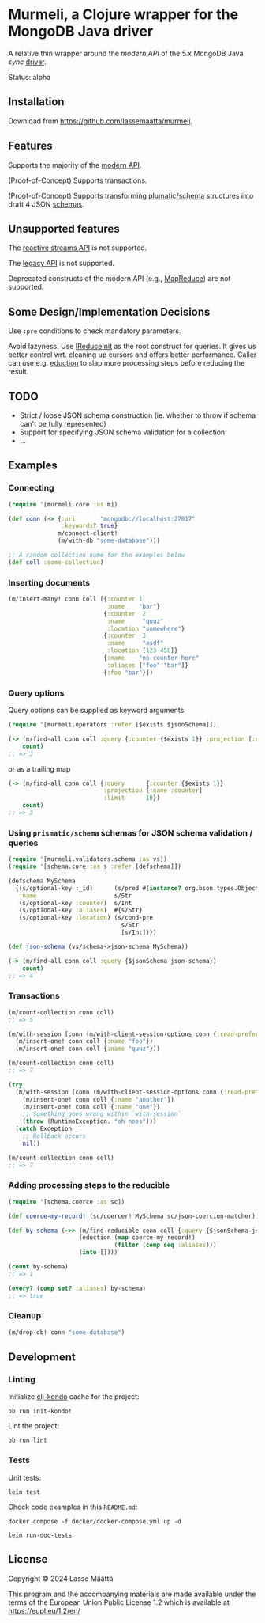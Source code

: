# Murmeli, a Clojure wrapper for the MongoDB Java driver

A relative thin wrapper around the _modern API_ of the 5.x MongoDB Java _sync_ [driver](https://www.mongodb.com/docs/drivers/java/sync/v5.3/).

Status: alpha

## Installation

Download from https://github.com/lassemaatta/murmeli.

## Features

Supports the majority of the [modern API](https://mongodb.github.io/mongo-java-driver/5.3/apidocs/mongodb-driver-sync/index.html).

(Proof-of-Concept) Supports transactions.

(Proof-of-Concept) Supports transforming [plumatic/schema](https://github.com/plumatic/schema) structures into draft 4 JSON [schemas](https://www.mongodb.com/docs/manual/reference/operator/query/jsonSchema/#json-schema).

## Unsupported features

The [reactive streams API](https://www.mongodb.com/docs/languages/java/reactive-streams-driver/current/) is not supported.

The [legacy API](https://mongodb.github.io/mongo-java-driver/5.3/apidocs/mongodb-driver-legacy/index.html) is not supported.

Deprecated constructs of the modern API (e.g., [MapReduce](https://mongodb.github.io/mongo-java-driver/5.3/apidocs/mongodb-driver-sync/com/mongodb/client/MongoCollection.html#mapReduce(com.mongodb.client.ClientSession,java.lang.String,java.lang.String))) are not supported.

## Some Design/Implementation Decisions

Use `:pre` conditions to check mandatory parameters.

Avoid lazyness. Use [IReduceInit](https://github.com/clojure/clojure/blob/master/src/jvm/clojure/lang/IReduceInit.java) as the root construct for queries. It gives us better control wrt. cleaning up cursors and offers better performance. Caller can use e.g. [eduction](https://github.com/clojure/clojure/blob/ce55092f2b2f5481d25cff6205470c1335760ef6/src/clj/clojure/core.clj#L7762) to slap more processing steps before reducing the result.

## TODO

- Strict / loose JSON schema construction (ie. whether to throw if schema can't be fully represented)
- Support for specifying JSON schema validation for a collection
- ...

## Examples

### Connecting

```clojure
(require '[murmeli.core :as m])

(def conn (-> {:uri       "mongodb://localhost:27017"
               :keywords? true}
              m/connect-client!
              (m/with-db "some-database")))

;; A random collection name for the examples below
(def coll :some-collection)
```

### Inserting documents

```clojure
(m/insert-many! conn coll [{:counter 1
                            :name    "bar"}
                           {:counter  2
                            :name     "quuz"
                            :location "somewhere"}
                           {:counter  3
                            :name     "asdf"
                            :location [123 456]}
                           {:name    "no counter here"
                            :aliases ["foo" "bar"]}
                           {:foo "bar"}])
```

### Query options

Query options can be supplied as keyword arguments

```clojure
(require '[murmeli.operators :refer [$exists $jsonSchema]])

(-> (m/find-all conn coll :query {:counter {$exists 1}} :projection [:name :counter] :limit 10)
    count)
;; => 3
```

or as a trailing map

```clojure
(-> (m/find-all conn coll {:query      {:counter {$exists 1}}
                           :projection [:name :counter]
                           :limit      10})
    count)
;; => 3
```

### Using `prismatic/schema` schemas for JSON schema validation / queries

```clojure
(require '[murmeli.validators.schema :as vs])
(require '[schema.core :as s :refer [defschema]])

(defschema MySchema
  {(s/optional-key :_id)      (s/pred #(instance? org.bson.types.ObjectId %))
   :name                      s/Str
   (s/optional-key :counter)  s/Int
   (s/optional-key :aliases)  #{s/Str}
   (s/optional-key :location) (s/cond-pre
                                s/Str
                                [s/Int])})

(def json-schema (vs/schema->json-schema MySchema))

(-> (m/find-all conn coll :query {$jsonSchema json-schema})
    count)
;; => 4
```

### Transactions

```clojure
(m/count-collection conn coll)
;; => 5

(m/with-session [conn (m/with-client-session-options conn {:read-preference :nearest})]
  (m/insert-one! conn coll {:name "foo"})
  (m/insert-one! conn coll {:name "quuz"}))

(m/count-collection conn coll)
;; => 7

(try
  (m/with-session [conn (m/with-client-session-options conn {:read-preference :nearest})]
    (m/insert-one! conn coll {:name "another"})
    (m/insert-one! conn coll {:name "one"})
    ;; Something goes wrong within `with-session`
    (throw (RuntimeException. "oh noes")))
  (catch Exception _
    ;; Rollback occurs
    nil))

(m/count-collection conn coll)
;; => 7
```

### Adding processing steps to the reducible

```clojure
(require '[schema.coerce :as sc])

(def coerce-my-record! (sc/coercer! MySchema sc/json-coercion-matcher))

(def by-schema (->> (m/find-reducible conn coll {:query {$jsonSchema json-schema}})
                    (eduction (map coerce-my-record!)
                              (filter (comp seq :aliases)))
                    (into [])))

(count by-schema)
;; => 1

(every? (comp set? :aliases) by-schema)
;; => true
```

### Cleanup

```clojure
(m/drop-db! conn "some-database")
```

## Development

### Linting

Initialize [clj-kondo](https://github.com/clj-kondo/clj-kondo) cache for the project:

```shell
bb run init-kondo!
```

Lint the project:

```shell
bb run lint
```

### Tests

Unit tests:

```shell
lein test
```

Check code examples in this `README.md`:

```shell
docker compose -f docker/docker-compose.yml up -d

lein run-doc-tests
```

## License

Copyright © 2024 Lasse Määttä

This program and the accompanying materials are made available under the
terms of the European Union Public License 1.2 which is available at
https://eupl.eu/1.2/en/
